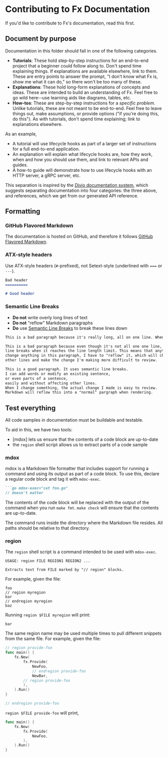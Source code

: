 # Contributing to Fx Documentation

If you'd like to contribute to Fx's documentation, read this first.

## Document by purpose

Documentation in this folder should fall in one of the following categories.

- **Tutorials**: These hold step-by-step instructions for an end-to-end project
  that a beginner could follow along to.
  Don't spend time explaining things.
  If explanations are available elsewhere, link to them.
  These are entry points to answer the prompt,
  "I don't know what Fx is, show me what it can do,"
  so there won't be too many of these.
- **Explanations**: These hold long-form explanations of concepts and ideas.
  These are intended to build an understanding of Fx.
  Feel free to go wild here--use learning aids like diagrams, tables, etc.
- **How-tos**: These are step-by-step instructions for a *specific problem*.
  Unlike tutorials, these are not meant to be end-to-end.
  Feel free to leave things out, make assumptions,
  or provide options ("if you're doing this, do this").
  As with tutorials, don't spend time explaining;
  link to explanations elsewhere.

As an example,

- A tutorial will use lifecycle hooks as part of
  a larger set of instructions for a full end-to-end application.
- An explanation will explain what lifecycle hooks are, how they work,
  when and how you should use them, and link to relevant APIs and guides.
- A how-to guide will demonstrate how to use lifecycle hooks
  with an HTTP server, a gRPC server, etc.

This separation is inspired by the
[Divio documentation system](https://documentation.divio.com/),
which suggests separating documentation into four categories:
the three above, and references, which we get from our generated API reference.

## Formatting

### GitHub Flavored Markdown

The documentation is hosted on GitHub,
and therefore it follows [GitHub Flavored Markdown](https://github.github.com/gfm/).

### ATX-style headers

Use ATX-style headers (`#`-prefixed),
not Setext-style (underlined with `===` or `---`).

```markdown
Bad header
==========

# Good header
```

### Semantic Line Breaks

- **Do not** write overly long lines of text
- **Do not** "reflow" Markdown paragraphs
- **Do** use [Semantic Line Breaks](https://sembr.org/) to break these lines down

```markdown
This is a bad paragraph because it's really long, all on one line. When I open this in a text editor, I'll have to scroll right.

This is a bad paragraph because even though it's not all one one line, it adds
line breaks when it reaches the line length limit. This means that anytime I
change anything in this paragraph, I have to "reflow" it, which will change
other lines and make the change I'm making more difficult to review.

This is a good paragraph. It uses semantic line breaks.
I can add words or modify an existing sentence,
or even parts of a sentence,
easily and without affecting other lines.
When I change something, the actual change I made is easy to review.
Markdown will reflow this into a "normal" pargraph when rendering.
```

## Test everything

All code samples in documentation must be buildable and testable.

To aid in this, we have two tools:

- [mdox] lets us ensure that the contents of a code block are up-to-date
- the `region` shell script allows us to extract parts of a code sample

### mdox

mdox is a Markdown file formatter that includes support for
running a command and using its output as part of a code block.
To use this, declare a regular code block and tag it with `mdoc-exec`.

```markdown
```go mdox-exec="cat foo.go"
// doesn't matter
```

The contents of the code block will be replaced
with the output of the command when you run `make fmt`.
`make check` will ensure that the contents are up-to-date.

The command runs inside the directory where the Markdown file resides.
All paths should be relative to that directory.

### region

The `region` shell script is a command intended to be used with `mdox-exec`.

```plain mdox-exec="region" mdox-expect-exit-code="1"
USAGE: region FILE REGION1 REGION2 ...

Extracts text from FILE marked by "// region" blocks.
```

For example, given the file:

```
foo
// region myregion
bar
// endregion myregion
baz
```

Running `region $FILE myregion` will print:

```
bar
```

The same region name may be used multiple times
to pull different snippets from the same file.
For example, given the file:

```go
// region provide-foo
func main() {
	fx.New(
		fx.Provide(
			NewFoo,
			// endregion provide-foo
			NewBar,
		// region provide-foo
		),
	).Run()
}

// endregion provide-foo
```

`region $FILE provide-foo` will print,

```go
func main() {
	fx.New(
		fx.Provide(
			NewFoo,
		),
	).Run()
}
```
